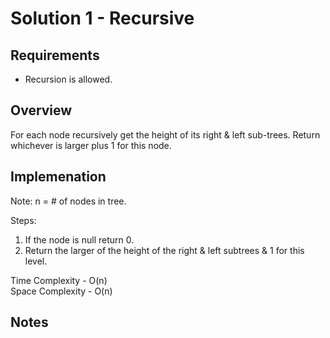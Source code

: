 # Solution 1 - Recursive

## Requirements
- Recursion is allowed.

## Overview
For each node recursively get the height of its right & left sub-trees.
Return whichever is larger plus 1 for this node.

## Implemenation

Note: n = # of nodes in tree.  

Steps:
1. If the node is null return 0.
2. Return the larger of the height of the right & left subtrees & 1 for this level.

Time Complexity - O(n)  
Space Complexity - O(n)  

## Notes